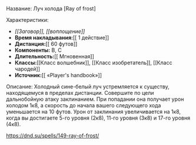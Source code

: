 Название: Луч холода \[Ray of frost] 

Характеристики:
- *[[Заговор]], [[воплощение]]*
- **Время накладывания:**[[ 1 действие]]
- **Дистанция:**[[ 60 футов]]
- **Компоненты:** В, С
- **Длительность:**[[ Мгновенная]]
- **Классы:**[[Класс  волшебник]], [[Класс изобретатель]], [[Класс чародей]]
- **Источник:**[[ «Player's handbook»]]

Описание:
Холодный сине-белый луч устремляется к существу, находящемуся в пределах дистанции. Совершите по цели дальнобойную атаку заклинанием. При попадании она получает урон холодом 1к8, а скорость до начала вашего следующего хода уменьшается на 10 футов.
Урон от заклинания увеличивается на 1к8, когда вы достигаете 5-го уровня (2к8), 11-го уровня (3к8) и 17-го уровня (4к8).

https://dnd.su/spells/149-ray-of-frost/